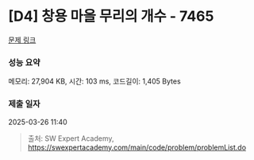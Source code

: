 # [D4] 창용 마을 무리의 개수 - 7465 

[문제 링크](https://swexpertacademy.com/main/code/problem/problemDetail.do?contestProbId=AWngfZVa9XwDFAQU) 

### 성능 요약

메모리: 27,904 KB, 시간: 103 ms, 코드길이: 1,405 Bytes

### 제출 일자

2025-03-26 11:40



> 출처: SW Expert Academy, https://swexpertacademy.com/main/code/problem/problemList.do
